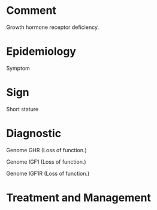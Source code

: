 # Comment

Growth hormone receptor deficiency.

# Epidemiology

Symptom

# Sign

Short stature

# Diagnostic

Genome GHR
(Loss of function.)

Genome IGF1
(Loss of function.)

Genome IGF1R
(Loss of function.)

# Treatment and Management

